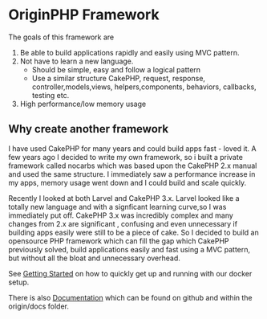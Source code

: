 # OriginPHP Framework

The goals of this framework are

1) Be able to build applications rapidly and easily using MVC pattern.
2) Not have to learn a new language. 
    - Should be simple, easy and follow a logical pattern
    - Use a similar structure CakePHP, request, response, controller,models,views, helpers,components, behaviors, callbacks, testing etc.
3) High performance/low memory usage

## Why create another framework

I have used CakePHP for many years and could build apps fast - loved it. A few years ago I decided to write my own framework, so i built a private framework called nocarbs which was based upon the CakePHP 2.x manual and used the same structure. I immediately saw a performance increase in my apps, memory usage went down and I could build and scale quickly. 

Recently I looked at both Larvel and CakePHP 3.x. Larvel looked like a totally new language and with a signficant learning curve,so I was immediately put off. CakePHP 3.x was incredibly complex and many changes from 2.x are significant , confusing and even unnecessary if building apps easily were still to be a piece of cake. So I decided to build an opensource PHP framework which can fill the gap which CakePHP previously solved, build applications easily and fast using a MVC pattern, but without all the bloat and unnecessary overhead.

See [Getting Started](https://github.com/originphp/framework/blob/master/origin/docs/getting-started.md) on how to quickly get up and running with our docker setup.

There is also [Documentation](https://github.com/originphp/framework/blob/master/origin/docs/) which can be found on github and within the origin/docs folder.